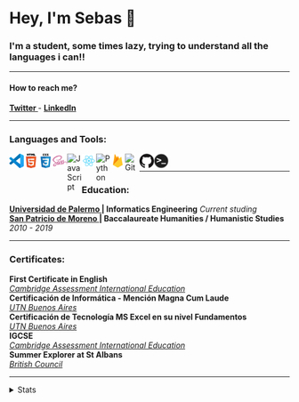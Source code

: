 # Hey, I'm Sebas 👋
### I'm a student, some times lazy, trying to understand all the languages i can!!
---
#### How to reach me? 
**[Twitter  ](https://twitter.com/sebasmoskovic)** - **[LinkedIn](https://www.linkedin.com/in/sebas-moskovic/)**

---
### Languages and Tools:

<img align="left" alt="Visual Studio Code" width="26px" src="https://raw.githubusercontent.com/github/explore/80688e429a7d4ef2fca1e82350fe8e3517d3494d/topics/visual-studio-code/visual-studio-code.png" />
<img align="left" alt="HTML5" width="26px" src="https://raw.githubusercontent.com/github/explore/80688e429a7d4ef2fca1e82350fe8e3517d3494d/topics/html/html.png" />
<img align="left" alt="CSS3" width="26px" src="https://raw.githubusercontent.com/github/explore/80688e429a7d4ef2fca1e82350fe8e3517d3494d/topics/css/css.png" />
<img align="left" alt="Sass" width="26px" src="https://raw.githubusercontent.com/github/explore/80688e429a7d4ef2fca1e82350fe8e3517d3494d/topics/sass/sass.png" />
<img align="left" alt="JavaScript" width="26px" src="https://raw.githubusercontent.com/jmnote/z-icons/master/svg/javascript.svg" />
<img align="left" alt="React" width="26px" src="https://raw.githubusercontent.com/github/explore/80688e429a7d4ef2fca1e82350fe8e3517d3494d/topics/react/react.png" />
<img align="left" alt="Python" width="26px" src="https://raw.githubusercontent.com/jmnote/z-icons/master/svg/python.svg" />
<img align="left" alt="Firebase" width="26px" src="https://raw.githubusercontent.com/github/explore/80688e429a7d4ef2fca1e82350fe8e3517d3494d/topics/firebase/firebase.png" />
<img align="left" alt="Git" width="26px" src="https://raw.githubusercontent.com/jmnote/z-icons/master/svg/git.svg" />
<img align="left" alt="GitHub" width="26px" src="https://raw.githubusercontent.com/github/explore/78df643247d429f6cc873026c0622819ad797942/topics/github/github.png" />
<img align="left" alt="Terminal" width="26px" src="https://raw.githubusercontent.com/github/explore/80688e429a7d4ef2fca1e82350fe8e3517d3494d/topics/terminal/terminal.png" />

<br />


---
### Education:

**[Universidad de Palermo ](https://www.palermo.edu/)| Informatics Engineering** *Current studing*<br/>
**[San Patricio de Moreno ](https://sanpatriciomoreno.wordpress.com/) | Baccalaureate Humanities / Humanistic Studies** *2010 - 2019*

---

### Certificates:
**First Certificate in English**<br/>
*[Cambridge Assessment International Education](https://www.cambridgeinternational.org/)*<br/>
**Certificación de Informática - Mención Magna Cum Laude** <br/>
*[UTN Buenos Aires](https://www.frba.utn.edu.ar//)*<br/>
**Certificación de Tecnología MS Excel en su nivel Fundamentos** <br/>
*[UTN Buenos Aires](https://www.frba.utn.edu.ar//)*<br/>
**IGCSE**<br/>
*[Cambridge Assessment International Education](https://www.cambridgeinternational.org/)*<br/>
**Summer Explorer at St Albans**<br/>
*[British Council](https://www.britishcouncil.org/)*<br/>


---
</details>
<details>
  <summary>Stats</summary>
  <a href="#"><img align="center" src="https://github-readme-stats.vercel.app/api?username=moscou-sds&show_icons=true&theme=light&line_height=27" alt="Sebas's github stats"/></a>
  <a href="#"><img align="center" src="https://github-readme-stats.vercel.app/api/top-langs/?username=moscou-sds" alt="Sebas's github stats"/></a>
</details>
